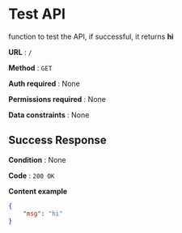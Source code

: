 # Test API

function to test the API, if successful, it returns **hi**

**URL** : `/`

**Method** : `GET`

**Auth required** : None

**Permissions required** : None

**Data constraints** : None

## Success Response

**Condition** : None

**Code** : `200 OK`

**Content example**

```json
{
    "msg": "hi"
}
```
